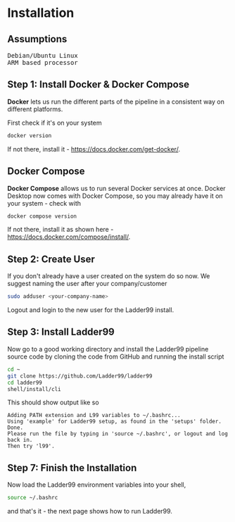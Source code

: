 # Installation

## Assumptions
<pre>
Debian/Ubuntu Linux
ARM based processor
</pre>


## Step 1: Install Docker & Docker Compose

**Docker** lets us run the different parts of the pipeline in a consistent way on different platforms.

First check if it's on your system 

```bash
docker version
```

If not there, install it - https://docs.docker.com/get-docker/.


## Docker Compose

**Docker Compose** allows us to run several Docker services at once. Docker Desktop now comes with Docker Compose, so you may already have it on your system - check with

```bash
docker compose version
```

If not there, install it as shown here - https://docs.docker.com/compose/install/.


## Step 2: Create User

If you don't already have a user created on the system do so now. We suggest naming the user after your company/customer

```bash
sudo adduser <your-company-name>
```

Logout and login to the new user for the Ladder99 install.


## Step 3: Install Ladder99

Now go to a good working directory and install the Ladder99 pipeline source code by cloning the code from GitHub and running the install script

```bash
cd ~
git clone https://github.com/Ladder99/ladder99
cd ladder99
shell/install/cli
```

This should show output like so 

```plain
Adding PATH extension and L99 variables to ~/.bashrc...
Using 'example' for Ladder99 setup, as found in the 'setups' folder.
Done.
Please run the file by typing in 'source ~/.bashrc', or logout and log back in.
Then try 'l99'.
```


## Step 7: Finish the Installation

Now load the Ladder99 environment variables into your shell,

```bash
source ~/.bashrc
```

and that's it - the next page shows how to run Ladder99. 

